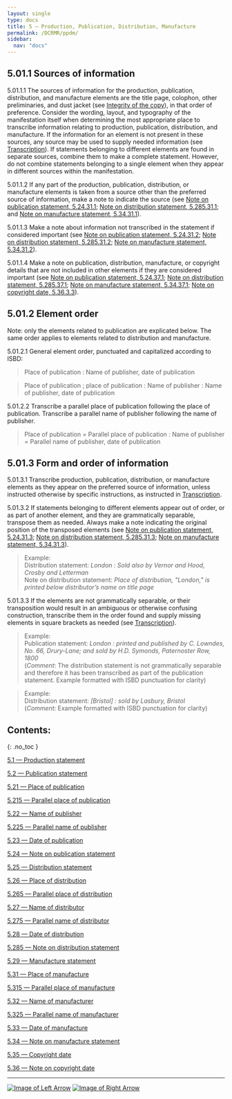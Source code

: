 ```yaml
---
layout: single
type: docs
title: 5 — Production, Publication, Distribution, Manufacture
permalink: /DCRMR/ppdm/
sidebar:
  nav: "docs"
---
```


## 5.01.1 Sources of information

<a name="5.01.1.1">5.01.1.1</a> The sources of information for the production, publication, distribution, and manufacture elements are the title page, colophon, other preliminaries, and dust jacket (see [Integrity of the copy](/DCRMR/introduction/#i018-integrity-of-the-copy)), in that order of preference. Consider the wording, layout, and typography of the manifestation itself when determining the most appropriate place to transcribe information relating to production,  publication, distribution, and manufacture. If the information for an element is not present in these sources, any source may be used to supply needed information (see [Transcription](/DCRMR/general-rules/Transcription/)). If statements belonging to different elements are found in separate sources, combine them to make a complete statement.  However, do not combine statements belonging to a single element when they appear in different sources within the manifestation.

<a name="5.01.1.2">5.01.1.2</a> If any part of the production, publication, distribution, or manufacture elements is taken from a source other than the preferred source of information, make a note to indicate the source (see [Note on publication statement, 5.24.31.1](/DCRMR/ppdm/Note-on-publication-statement/#5.24.31.1); [Note on distribution statement, 5.285.31.1](/DCRMR/ppdm/Note-on-distribution-statement/#5.285.31.1); and [Note on manufacture statement, 5.34.31.1](/DCRMR/ppdm/Note-on-manufacture-statement/#5.34.31.1)).

<a name="5.01.1.3">5.01.1.3</a> Make a note about information not transcribed in the statement if considered important (see [Note on publication statement, 5.24.31.2](/DCRMR/ppdm/Note-on-publication-statement/#5.24.31.2); [Note on distribution statement, 5.285.31.2](/DCRMR/ppdm/Note-on-distribution-statement/#5.285.31.2); [Note on manufacture statement, 5.34.31.2](/DCRMR/ppdm/Note-on-manufacture-statement/#5.34.31.2)).

<a name="5.01.1.4">5.01.1.4</a> Make a note on publication, distribution, manufacture, or copyright details that are not included in other elements if they are considered important (see [Note on publication statement, 5.24.37.1](/DCRMR/ppdm/Note-on-publication-statement/#5.24.37.1); [Note on distribution statement, 5.285.37.1](/DCRMR/ppdm/Note-on-distribution-statement/#5.285.37.1); [Note on manufacture statement, 5.34.37.1](/DCRMR/ppdm/Note-on-manufacture-statement/#5.34.37.1); [Note on copyright date, 5.36.3.3](/DCRMR/ppdm/Note-on-copyright-date/#5.36.3.3)).

## 5.01.2 Element order

Note: only the elements related to publication are explicated below. The same order applies to elements related to distribution and manufacture.

<a name="5.01.2.1">5.01.2.1</a> General element order, punctuated and capitalized according to ISBD:

>Place of publication : Name of publisher, date of publication

>Place of publication ; place of publication : Name of publisher : Name of publisher, date of publication

<a name="5.01.2.2">5.01.2.2</a> Transcribe a parallel place of publication following the place of publication. Transcribe a parallel name of publisher following the name of publisher.

> Place of publication = Parallel place of publication : Name of publisher = Parallel name of publisher, date of publication

## 5.01.3 Form and order of information

<a name="5.01.3.1">5.01.3.1</a> Transcribe production, publication, distribution, or manufacture elements as they appear on the preferred source of information, unless instructed otherwise by specific instructions, as instructed in [Transcription](/DCRMR/general-rules/Transcription/).

<a name="5.01.3.2">5.01.3.2</a> If statements belonging to different elements appear out of order, or as part of another element, and they are grammatically separable, transpose them as needed. Always make a note indicating the original position of the transposed elements (see [Note on publication statement, 5.24.31.3](/DCRMR/ppdm/Note-on-publication-statement/#5.24.31.3); [Note on distribution statement, 5.285.31.3](/DCRMR/ppdm/Note-on-distribution-statement/#5.285.31.3); [Note on manufacture statement, 5.34.31.3](/DCRMR/ppdm/Note-on-manufacture-statement/#5.34.31.3)). 

>Example:  
>Distribution statement: <CITE> London : Sold also by Vernor and Hood, Crosby and Letterman</CITE>  
>Note on distribution statement: <CITE>Place of distribution, "London," is printed below distributor’s name on title page</CITE>

<a name="5.01.3.3">5.01.3.3</a> If the elements are not grammatically separable, or their transposition would result in an ambiguous or otherwise confusing construction, transcribe them in the order found and supply missing elements in square brackets as needed (see [Transcription](/DCRMR/general-rules/Transcription/)).

>Example:  
>Publication statement: <CITE> London : printed and published by C. Lowndes, No. 66, Drury-Lane; and sold by H.D. Symonds, Paternoster Row, 1800</CITE>  
>(*Comment*: The distribution statement is not grammatically separable and therefore it has been transcribed as part of the publication statement. Example formatted with ISBD punctuation for clarity)  

>Example:  
>Distribution statement: <CITE>[Bristol] : sold by Lasbury, Bristol</CITE>  
>(*Comment*: Example formatted with ISBD punctuation for clarity)

## Contents:
{: .no_toc }

[5.1 — Production statement](/DCRMR/ppdm/Production-statement/)

[5.2 — Publication statement](/DCRMR/ppdm/Publication-statement/)

[5.21 — Place of publication](/DCRMR/ppdm/Place-of-publication/)

[5.215 — Parallel place of publication](/DCRMR/ppdm/Parallel-place-of-publication/)

[5.22 — Name of publisher](/DCRMR/ppdm/Name-of-publisher/)

[5.225 — Parallel name of publisher](/DCRMR/ppdm/Parallel-name-of-publisher/)

[5.23 — Date of publication](/DCRMR/ppdm/Date-of-publication/)

[5.24 — Note on publication statement](/DCRMR/ppdm/Note-on-publication-statement/)

[5.25 — Distribution statement](/DCRMR/ppdm/Distribution-statement/)

[5.26 — Place of distribution](/DCRMR/ppdm/Place-of-distribution/)

[5.265 — Parallel place of distribution](/DCRMR/ppdm/Parallel-place-of-distribution/)

[5.27 — Name of distributor](/DCRMR/ppdm/Name-of-distributor/)

[5.275 — Parallel name of distributor](/DCRMR/ppdm/Parallel-name-of-distributor/)

[5.28 — Date of distribution](/DCRMR/ppdm/Date-of-distribution/)

[5.285 — Note on distribution statement](/DCRMR/ppdm/Note-on-distribution-statement/)

[5.29 — Manufacture statement](/DCRMR/ppdm/Manufacture-statement/)

[5.31 — Place of manufacture](/DCRMR/ppdm/Place-of-manufacture/)

[5.315 — Parallel place of manufacture](/DCRMR/ppdm/Parallel-place-of-manufacture/)

[5.32 — Name of manufacturer](/DCRMR/ppdm/Name-of-manufacturer/)

[5.325 — Parallel name of manufacturer](/DCRMR/ppdm/Parallel-name-of-manufacturer/)

[5.33 — Date of manufacture](/DCRMR/ppdm/Date-of-manufacture/)

[5.34 — Note on manufacture statement](/DCRMR/ppdm/Note-on-manufacture-statement/)

[5.35 — Copyright date](/DCRMR/ppdm/Copyright-date/)

[5.36 — Note on copyright date](/DCRMR/ppdm/Note-on-copyright-date/)

---

[![Image of Left Arrow](https://rbms-bsc.github.io/DCRMR/assets/pictures/navigation/Arrow_Left.png "4.21 — Details of cartographic content")](/DCRMR/mathematical-details/Details-of-cartographic-content/) [![Image of Right Arrow](https://rbms-bsc.github.io/DCRMR/assets/pictures/navigation/Arrow_Right.png "5.1 — Production statement")](/DCRMR/ppdm/Production-statement/)
